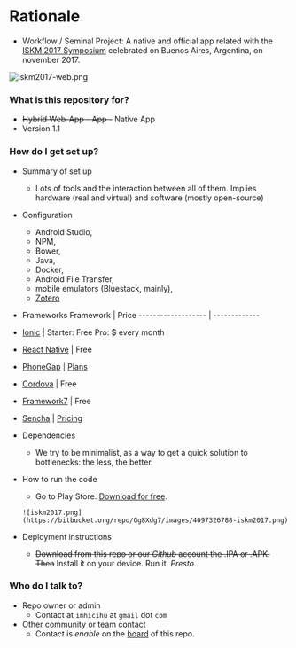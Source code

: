 # Rationale #

* Workflow / Seminal Project: A native and official app related with the [ISKM 2017 Symposium](http://www.imhicihu-conicet.gob.ar/iskm2017/) celebrated on Buenos Aires, Argentina, on november 2017.

![iskm2017-web.png](https://bitbucket.org/repo/bBMkd4/images/892361199-iskm2017-web.png)

### What is this repository for? ###

* ~~Hybrid Web-App - App -~~ Native App
* Version 1.1


### How do I get set up? ###

* Summary of set up
     - Lots of tools and the interaction between all of them. Implies hardware (real and virtual) and software (mostly open-source)
* Configuration
     - Android Studio, 
     - NPM, 
     - Bower, 
     - Java, 
     - Docker, 
     - Android File Transfer, 
     - mobile emulators (Bluestack, mainly), 
     - [Zotero](https://www.zotero.org/)
* Frameworks
     Framework              | Price
------------------- | -------------
* [Ionic](https://ionicframework.com/) | Starter: Free Pro: $ every month
* [React Native](https://facebook.github.io/react-native/) | Free
* [PhoneGap](https://phonegap.com/) | [Plans](https://phonegap.com/blog/2011/10/13/phonegap-build-pricing-plans-update/)
* [Cordova](https://cordova.apache.org/) | Free
* [Framework7](https://framework7.io/) | Free
* [Sencha](https://www.sencha.com/) | [Pricing](https://www.sencha.com/pricing/)

* Dependencies
     -  We try to be minimalist, as a way to get a quick solution to bottlenecks: the less, the better.
* How to run the code
     - Go to Play Store. [Download for free](https://play.google.com/store/apps/details?id=com.iskm2017.app_120833_124594&hl=es).
     
      ![iskm2017.png](https://bitbucket.org/repo/Gg8Xdg7/images/4097326788-iskm2017.png)
      
* Deployment instructions
     - ~~Download from this repo or our _Github_ account the .IPA or .APK. Then~~ Install it on your device. Run it. _Presto_.


### Who do I talk to? ###

* Repo owner or admin
     - Contact at `imhicihu` at `gmail` dot `com`
* Other community or team contact
     - Contact is _enable_ on the [board](https://bitbucket.org/imhicihu/iskm2017-app/addon/trello/trello-board) of this repo. 